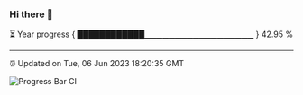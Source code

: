 ### Hi there 👋

⏳ Year progress { ████████████▁▁▁▁▁▁▁▁▁▁▁▁▁▁▁▁▁▁ } 42.95 %

---

⏰ Updated on Tue, 06 Jun 2023 18:20:35 GMT

![Progress Bar CI](https://github.com/JuvenileQ/Progress-Bar-CI/workflows/main/badge.svg)
